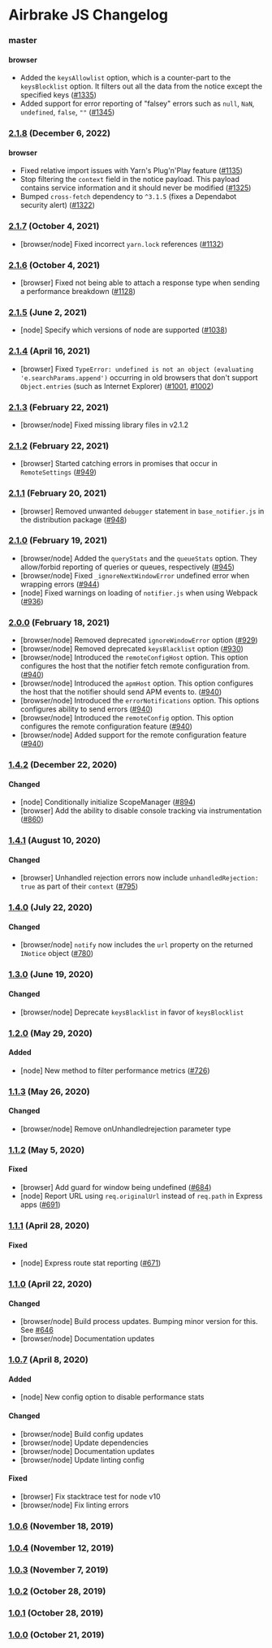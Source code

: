 # Airbrake JS Changelog

### master

#### browser

- Added the `keysAllowlist` option, which is a counter-part to the
  `keysBlocklist` option. It filters out all the data from the notice except the
  specified keys
  ([#1335](https://github.com/airbrake/airbrake-js/pull/1335))
- Added support for error reporting of "falsey" errors such as `null`, `NaN`,
  `undefined`, `false`, `""`
  ([#1345](https://github.com/airbrake/airbrake-js/pull/1345))

### [2.1.8] (December 6, 2022)

#### browser

- Fixed relative import issues with Yarn's Plug'n'Play feature
  ([#1135](https://github.com/airbrake/airbrake-js/pull/1135))
- Stop filtering the `context` field in the notice payload. This payload
  contains service information and it should never be modified
  ([#1325](https://github.com/airbrake/airbrake-js/pull/1325))
- Bumped `cross-fetch` dependency to `^3.1.5` (fixes a Dependabot security
  alert) ([#1322](https://github.com/airbrake/airbrake-js/issues/1322))

### [2.1.7] (October 4, 2021)

- [browser/node] Fixed incorrect `yarn.lock` references
  ([#1132](https://github.com/airbrake/airbrake-js/pull/1132))

### [2.1.6] (October 4, 2021)

- [browser] Fixed not being able to attach a response type when sending a
  performance breakdown
  ([#1128](https://github.com/airbrake/airbrake-js/pull/1128))

### [2.1.5] (June 2, 2021)

- [node] Specify which versions of node are supported
  ([#1038](https://github.com/airbrake/airbrake-js/pull/1038))

### [2.1.4] (April 16, 2021)

- [browser] Fixed `TypeError: undefined is not an object (evaluating 'e.searchParams.append')` occurring in old browsers that don't support
  `Object.entries` (such as Internet Explorer)
  ([#1001](https://github.com/airbrake/airbrake-js/pull/1001),
  [#1002](https://github.com/airbrake/airbrake-js/pull/1002))

### [2.1.3] (February 22, 2021)

- [browser/node] Fixed missing library files in v2.1.2

### [2.1.2] (February 22, 2021)

- [browser] Started catching errors in promises that occur in `RemoteSettings`
  ([#949](https://github.com/airbrake/airbrake-js/pull/949))

### [2.1.1] (February 20, 2021)

- [browser] Removed unwanted `debugger` statement in `base_notifier.js` in the
  distribution package
  ([#948](https://github.com/airbrake/airbrake-js/pull/948))

### [2.1.0] (February 19, 2021)

- [browser/node] Added the `queryStats` and the `queueStats` option. They
  allow/forbid reporting of queries or queues, respectively
  ([#945](https://github.com/airbrake/airbrake-js/pull/945))
- [browser/node] Fixed `_ignoreNextWindowError` undefined error when wrapping
  errors ([#944](https://github.com/airbrake/airbrake-js/pull/944))
- [node] Fixed warnings on loading of `notifier.js` when using Webpack
  ([#936](https://github.com/airbrake/airbrake-js/pull/936))

### [2.0.0] (February 18, 2021)

- [browser/node] Removed deprecated `ignoreWindowError` option
  ([#929](https://github.com/airbrake/airbrake-js/pull/929))
- [browser/node] Removed deprecated `keysBlacklist` option
  ([#930](https://github.com/airbrake/airbrake-js/pull/930))
- [browser/node] Introduced the `remoteConfigHost` option. This option
  configures the host that the notifier fetch remote configuration from.
  ([#940](https://github.com/airbrake/airbrake-js/pull/940))
- [browser/node] Introduced the `apmHost` option. This option configures the
  host that the notifier should send APM events to.
  ([#940](https://github.com/airbrake/airbrake-js/pull/940))
- [browser/node] Introduced the `errorNotifications` option. This options
  configures ability to send errors
  ([#940](https://github.com/airbrake/airbrake-js/pull/940))
- [browser/node] Introduced the `remoteConfig` option. This option configures
  the remote configuration feature
  ([#940](https://github.com/airbrake/airbrake-js/pull/940))
- [browser/node] Added support for the remote configuration feature
  ([#940](https://github.com/airbrake/airbrake-js/pull/940))

### [1.4.2] (December 22, 2020)

#### Changed

- [node] Conditionally initialize ScopeManager
  ([#894](https://github.com/airbrake/airbrake-js/pull/894))
- [browser] Add the ability to disable console tracking via instrumentation
  ([#860](https://github.com/airbrake/airbrake-js/pull/860))

### [1.4.1] (August 10, 2020)

#### Changed

- [browser] Unhandled rejection errors now include `unhandledRejection: true`
  as part of their `context`
  ([#795](https://github.com/airbrake/airbrake-js/pull/795))

### [1.4.0] (July 22, 2020)

#### Changed

- [browser/node] `notify` now includes the `url` property on the returned
  `INotice` object
  ([#780](https://github.com/airbrake/airbrake-js/pull/780))

### [1.3.0] (June 19, 2020)

#### Changed

- [browser/node] Deprecate `keysBlacklist` in favor of `keysBlocklist`

### [1.2.0] (May 29, 2020)

#### Added

- [node] New method to filter performance metrics
  ([#726](https://github.com/airbrake/airbrake-js/pull/726))

### [1.1.3] (May 26, 2020)

#### Changed

- [browser/node] Remove onUnhandledrejection parameter type

### [1.1.2] (May 5, 2020)

#### Fixed

- [browser] Add guard for window being undefined
  ([#684](https://github.com/airbrake/airbrake-js/pull/684))
- [node] Report URL using `req.originalUrl` instead of `req.path` in Express
  apps ([#691](https://github.com/airbrake/airbrake-js/pull/691))

### [1.1.1] (April 28, 2020)

#### Fixed

- [node] Express route stat reporting
  ([#671](https://github.com/airbrake/airbrake-js/pull/671))

### [1.1.0] (April 22, 2020)

#### Changed

- [browser/node] Build process updates. Bumping minor version for this. See
  [#646](https://github.com/airbrake/airbrake-js/pull/646)
- [browser/node] Documentation updates

### [1.0.7] (April 8, 2020)

#### Added

- [node] New config option to disable performance stats

#### Changed

- [browser/node] Build config updates
- [browser/node] Update dependencies
- [browser/node] Documentation updates
- [browser/node] Update linting config

#### Fixed

- [browser] Fix stacktrace test for node v10
- [browser/node] Fix linting errors

### [1.0.6] (November 18, 2019)

### [1.0.4] (November 12, 2019)

### [1.0.3] (November 7, 2019)

### [1.0.2] (October 28, 2019)

### [1.0.1] (October 28, 2019)

### [1.0.0] (October 21, 2019)

[1.0.0]: https://github.com/airbrake/airbrake-js/releases/tag/v1.0.0
[1.0.1]: https://github.com/airbrake/airbrake-js/releases/tag/v1.0.1
[1.0.2]: https://github.com/airbrake/airbrake-js/releases/tag/v1.0.2
[1.0.3]: https://github.com/airbrake/airbrake-js/releases/tag/v1.0.3
[1.0.4]: https://github.com/airbrake/airbrake-js/releases/tag/v1.0.4
[1.0.6]: https://github.com/airbrake/airbrake-js/releases/tag/v1.0.6
[1.0.7]: https://github.com/airbrake/airbrake-js/releases/tag/v1.0.7
[1.1.0]: https://github.com/airbrake/airbrake-js/releases/tag/v1.1.0
[1.1.1]: https://github.com/airbrake/airbrake-js/releases/tag/v1.1.1
[1.1.2]: https://github.com/airbrake/airbrake-js/releases/tag/v1.1.2
[1.1.3]: https://github.com/airbrake/airbrake-js/releases/tag/v1.1.3
[1.2.0]: https://github.com/airbrake/airbrake-js/releases/tag/v1.2.0
[1.3.0]: https://github.com/airbrake/airbrake-js/releases/tag/v1.3.0
[1.4.0]: https://github.com/airbrake/airbrake-js/releases/tag/v1.4.0
[1.4.1]: https://github.com/airbrake/airbrake-js/releases/tag/v1.4.1
[1.4.2]: https://github.com/airbrake/airbrake-js/releases/tag/v1.4.2
[2.0.0]: https://github.com/airbrake/airbrake-js/releases/tag/v2.0.0
[2.1.0]: https://github.com/airbrake/airbrake-js/releases/tag/v2.1.0
[2.1.1]: https://github.com/airbrake/airbrake-js/releases/tag/v2.1.1
[2.1.2]: https://github.com/airbrake/airbrake-js/releases/tag/v2.1.2
[2.1.3]: https://github.com/airbrake/airbrake-js/releases/tag/v2.1.3
[2.1.4]: https://github.com/airbrake/airbrake-js/releases/tag/v2.1.4
[2.1.5]: https://github.com/airbrake/airbrake-js/releases/tag/v2.1.5
[2.1.6]: https://github.com/airbrake/airbrake-js/releases/tag/v2.1.6
[2.1.7]: https://github.com/airbrake/airbrake-js/releases/tag/v2.1.7
[2.1.8]: https://github.com/airbrake/airbrake-js/releases/tag/v2.1.8
